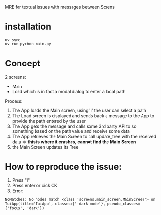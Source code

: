 MRE for textual issues with messages between Screns

# installation
```
uv sync
uv run python main.py
```

# Concept

2 screens: 
 - Main
 - Load which is in fact a modal dialog to enter a local path

Process: 
1. The App loads the Main screen, using 'l' the user can select a path
2. The Load screen is displayed and sends back a message to the App to provide the path entered by the user
3. The App gets the message and calls some 3rd party API to so something based on the path value and receive some data
4. The App retrieves the Main Screen to call update_tree with the received data => **this is where it crashes, cannot find the Main Screen**
5. the Main Screen updates its Tree

# How to reproduce the issue:

1. Press "l"
2. Press enter or cick OK
3. Error:

```
NoMatches: No nodes match <class 'screens.main_screen.MainScreen'> on TuiApp(title='TuiApp', classes={'-dark-mode'}, pseudo_classes={'focus', 'dark'})
```
